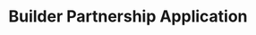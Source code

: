 ---
layout: "layouts/builderPartnership.njk"
title: "Builder Partnership Application"
description: "Apply for exclusive territory partnership with luxury client pipeline system"
---